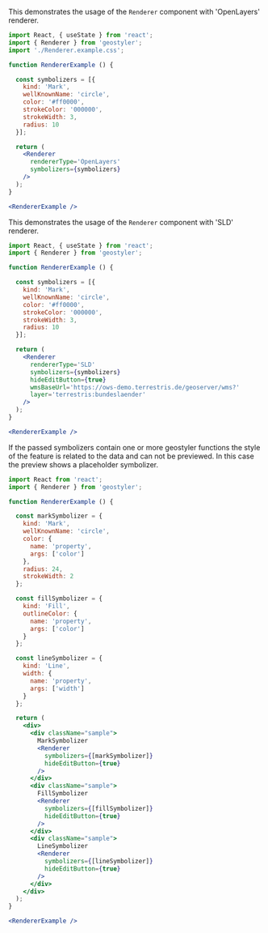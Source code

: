 <!--
 * Released under the BSD 2-Clause License
 *
 * Copyright © 2021-present, terrestris GmbH & Co. KG and GeoStyler contributors
 * All rights reserved.
 *
 * Redistribution and use in source and binary forms, with or without
 * modification, are permitted provided that the following conditions are met:
 *
 * * Redistributions of source code must retain the above copyright notice,
 *   this list of conditions and the following disclaimer.
 *
 * * Redistributions in binary form must reproduce the above copyright notice,
 *   this list of conditions and the following disclaimer in the documentation
 *   and/or other materials provided with the distribution.
 *
 * THIS SOFTWARE IS PROVIDED BY THE COPYRIGHT HOLDERS AND CONTRIBUTORS "AS IS"
 * AND ANY EXPRESS OR IMPLIED WARRANTIES, INCLUDING, BUT NOT LIMITED TO, THE
 * IMPLIED WARRANTIES OF MERCHANTABILITY AND FITNESS FOR A PARTICULAR PURPOSE
 * ARE DISCLAIMED. IN NO EVENT SHALL THE COPYRIGHT HOLDER OR CONTRIBUTORS BE
 * LIABLE FOR ANY DIRECT, INDIRECT, INCIDENTAL, SPECIAL, EXEMPLARY, OR
 * CONSEQUENTIAL DAMAGES (INCLUDING, BUT NOT LIMITED TO, PROCUREMENT OF
 * SUBSTITUTE GOODS OR SERVICES; LOSS OF USE, DATA, OR PROFITS; OR BUSINESS
 * INTERRUPTION) HOWEVER CAUSED AND ON ANY THEORY OF LIABILITY, WHETHER IN
 * CONTRACT, STRICT LIABILITY, OR TORT (INCLUDING NEGLIGENCE OR OTHERWISE)
 * ARISING IN ANY WAY OUT OF THE USE OF THIS SOFTWARE, EVEN IF ADVISED OF THE
 * POSSIBILITY OF SUCH DAMAGE.
 *
-->

This demonstrates the usage of the `Renderer` component with 'OpenLayers' renderer.

```jsx
import React, { useState } from 'react';
import { Renderer } from 'geostyler';
import './Renderer.example.css';

function RendererExample () {

  const symbolizers = [{
    kind: 'Mark',
    wellKnownName: 'circle',
    color: '#ff0000',
    strokeColor: '000000',
    strokeWidth: 3,
    radius: 10
  }];

  return (
    <Renderer
      rendererType='OpenLayers'
      symbolizers={symbolizers}
    />
  );
}

<RendererExample />
```

This demonstrates the usage of the `Renderer` component with 'SLD' renderer.

```jsx
import React, { useState } from 'react';
import { Renderer } from 'geostyler';

function RendererExample () {

  const symbolizers = [{
    kind: 'Mark',
    wellKnownName: 'circle',
    color: '#ff0000',
    strokeColor: '000000',
    strokeWidth: 3,
    radius: 10
  }];

  return (
    <Renderer
      rendererType='SLD'
      symbolizers={symbolizers}
      hideEditButton={true}
      wmsBaseUrl='https://ows-demo.terrestris.de/geoserver/wms?'
      layer='terrestris:bundeslaender'
    />
  );
}

<RendererExample />
```

If the passed symbolizers contain one or more geostyler functions the style of
the feature is related to the data and can not be previewed. In this case the
preview shows a placeholder symbolizer.

```jsx
import React from 'react';
import { Renderer } from 'geostyler';

function RendererExample () {

  const markSymbolizer = {
    kind: 'Mark',
    wellKnownName: 'circle',
    color: {
      name: 'property',
      args: ['color']
    },
    radius: 24,
    strokeWidth: 2
  };

  const fillSymbolizer = {
    kind: 'Fill',
    outlineColor: {
      name: 'property',
      args: ['color']
    }
  };

  const lineSymbolizer = {
    kind: 'Line',
    width: {
      name: 'property',
      args: ['width']
    }
  };

  return (
    <div>
      <div className="sample">
        MarkSymbolizer
        <Renderer
          symbolizers={[markSymbolizer]}
          hideEditButton={true}
        />
      </div>
      <div className="sample">
        FillSymbolizer
        <Renderer
          symbolizers={[fillSymbolizer]}
          hideEditButton={true}
        />
      </div>
      <div className="sample">
        LineSymbolizer
        <Renderer
          symbolizers={[lineSymbolizer]}
          hideEditButton={true}
        />
      </div>
    </div>
  );
}

<RendererExample />
```
